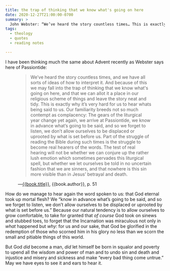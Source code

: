 ```yaml
---
title: the trap of thinking that we know what's going on here
date: 2020-12-27T21:00:00-0700
summary: >
  John Webster: “We’ve heard the story countless times… This is exactly why it’s very hard for us to hear whats being said to us.
tags:
  - theology
  - quotes
  - reading notes

---
```


I have been thinking much the same about Advent recently as Webster says here of Passiontide:

<figure class="quotation">

> We’ve heard the story countless times, and we have all sorts of ideas of how to interpret it. And because of this we may fall into the trap of thinking that we know what's going on here, and that we can allot it a place in our religious scheme of things and leave the story neat and tidy. This is exactly why it’s very hard for us to hear whats being said to us. Our familiarity breeds not so much contempt as complacency: The gears of the liturgical year change yet again, we arrive at Passiontide, we know in advance what’s going to be said, and so we forget to listen, we don’t allow ourselves to be displaced or uprooted by what is set before us. Part of the struggle of reading the Bible during such times is the struggle to become real hearers of the words. The test of real hearing will not be whether we can conjure up the rather lush emotion which sometimes pervades this liturgical spell, but whether we let ourselves be told in no uncertain fashion that we are sinners, and that nowhere is this sin more visible than in Jesus’ betrayal and death.

<figcaption>—<a href="{{book.link}}">{{book.title}}</a>, {{book.author}}, p. 51</figcaption>

</figure>

How do we manage to hear again the word spoken to us: that God eternal took up mortal flesh? We “know in advance what’s going to be said, and so we forget to listen, we don’t allow ourselves to be displaced or uprooted by what is set before us.” Because our natural tendency is to allow ourselves to grow comfortable, to take for granted that *of course* God took on sinews and stubbed toes, to forget that the Incarnation was miraculous not only in *what* happened but *why*: for us and our sake, that God be glorified in the redemption of those who scorned him in his glory no less than we scorn the small and pitiable things of this world.

But God *did* become a man, *did* let himself be born in squalor and poverty to upend all the wisdom and power of man and to undo sin and death and injustice and misery and sickness and make “every bad thing come untrue.” May we have eyes to see it and ears to hear it.
